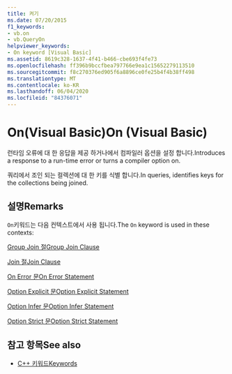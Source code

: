 ```yaml
---
title: 켜기
ms.date: 07/20/2015
f1_keywords:
- vb.on
- vb.QueryOn
helpviewer_keywords:
- On keyword [Visual Basic]
ms.assetid: 8619c328-1637-4f41-b466-cbe693f4fe73
ms.openlocfilehash: ff396b9bccfbea797766e9ea1c15652279113510
ms.sourcegitcommit: f8c270376ed905f6a8896ce0fe25b4f4b38ff498
ms.translationtype: MT
ms.contentlocale: ko-KR
ms.lasthandoff: 06/04/2020
ms.locfileid: "84376071"
---
```

# <a name="on-visual-basic"></a><span data-ttu-id="6cf62-102">On(Visual Basic)</span><span class="sxs-lookup"><span data-stu-id="6cf62-102">On (Visual Basic)</span></span>
<span data-ttu-id="6cf62-103">런타임 오류에 대 한 응답을 제공 하거나에서 컴파일러 옵션을 설정 합니다.</span><span class="sxs-lookup"><span data-stu-id="6cf62-103">Introduces a response to a run-time error or turns a compiler option on.</span></span>  
  
 <span data-ttu-id="6cf62-104">쿼리에서 조인 되는 컬렉션에 대 한 키를 식별 합니다.</span><span class="sxs-lookup"><span data-stu-id="6cf62-104">In queries, identifies keys for the collections being joined.</span></span>  
  
## <a name="remarks"></a><span data-ttu-id="6cf62-105">설명</span><span class="sxs-lookup"><span data-stu-id="6cf62-105">Remarks</span></span>  
 <span data-ttu-id="6cf62-106">`On`키워드는 다음 컨텍스트에서 사용 됩니다.</span><span class="sxs-lookup"><span data-stu-id="6cf62-106">The `On` keyword is used in these contexts:</span></span>  
  
 [<span data-ttu-id="6cf62-107">Group Join 절</span><span class="sxs-lookup"><span data-stu-id="6cf62-107">Group Join Clause</span></span>](../language-reference/queries/group-join-clause.md)  
  
 [<span data-ttu-id="6cf62-108">Join 절</span><span class="sxs-lookup"><span data-stu-id="6cf62-108">Join Clause</span></span>](../language-reference/queries/join-clause.md)  
  
 [<span data-ttu-id="6cf62-109">On Error 문</span><span class="sxs-lookup"><span data-stu-id="6cf62-109">On Error Statement</span></span>](../language-reference/statements/on-error-statement.md)  
  
 [<span data-ttu-id="6cf62-110">Option Explicit 문</span><span class="sxs-lookup"><span data-stu-id="6cf62-110">Option Explicit Statement</span></span>](../language-reference/statements/option-explicit-statement.md)  
  
 [<span data-ttu-id="6cf62-111">Option Infer 문</span><span class="sxs-lookup"><span data-stu-id="6cf62-111">Option Infer Statement</span></span>](../language-reference/statements/option-infer-statement.md)  
  
 [<span data-ttu-id="6cf62-112">Option Strict 문</span><span class="sxs-lookup"><span data-stu-id="6cf62-112">Option Strict Statement</span></span>](../language-reference/statements/option-strict-statement.md)  
  
## <a name="see-also"></a><span data-ttu-id="6cf62-113">참고 항목</span><span class="sxs-lookup"><span data-stu-id="6cf62-113">See also</span></span>

- [<span data-ttu-id="6cf62-114">C++ 키워드</span><span class="sxs-lookup"><span data-stu-id="6cf62-114">Keywords</span></span>](../language-reference/keywords/index.md)
